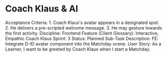 # Coach Klaus & AI

Acceptance Criteria: 1. Coach Klaus's avatar appears in a designated spot. 2. He delivers a pre-scripted welcome message. 3. He may gesture towards the first activity.
Discipline: Frontend
Feature (Client Glossary): Interactive, Empathic Coach Klaus
Sprint: 3
Status: Planned
Sub-Task Description: FE: Integrate D-ID avatar component into the Matchday scene.
User Story: As a Learner, I want to be greeted by Coach Klaus when I start a Matchday.
